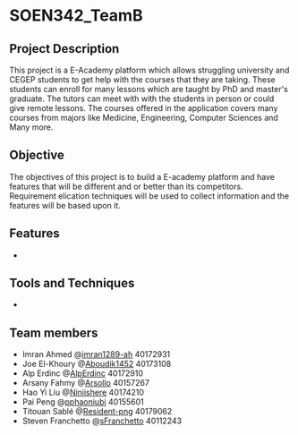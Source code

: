 # SOEN342_TeamB

## Project Description
This project is a E-Academy platform which allows struggling university and CEGEP students to get help with the courses that they are taking. These students can enroll for many lessons which are taught by PhD and master's graduate. The tutors can meet with with the students in person or could give remote lessons. The courses offered in the application covers many courses from majors like Medicine, Engineering, Computer Sciences and Many more. 

## Objective
The objectives of this project is to build a E-academy platform and have features that will be different and or better than its competitors. Requirement elication techniques will be used to collect information and the features will be based upon it. 

## Features
-

## Tools and Techniques
- 

## Team members
- Imran Ahmed @[imran1289-ah](https://github.com/imran1289-ah) 40172931
- Joe El-Khoury @[Aboudik1452](https://github.com/Aboudik1452) 40173108
- Alp Erdinc @[AlpErdinc](https://github.com/AlpErdinc) 40172910
- Arsany Fahmy @[Arsollo](https://github.com/Arsollo) 40157267 
- Hao Yi Liu @[Niniishere](https://github.com/Niniishere) 40174210
- Pai Peng @[pphaoniubi](https://github.com/pphaoniubi) 40155601 
- Titouan Sablé @[Resident-png](https://github.com/Resident-png) 40179062
- Steven Franchetto @[sFranchetto](https://github.com/sFranchetto) 40112243
